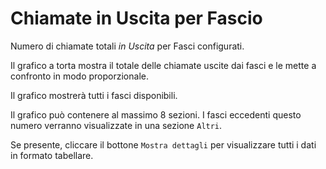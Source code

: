 # Chiamate in Uscita per Fascio

Numero di chiamate totali *in Uscita* per Fasci configurati.

Il grafico a torta mostra il totale delle chiamate uscite dai fasci e le mette 
a confronto in modo proporzionale.

Il grafico mostrerà tutti i fasci disponibili.

Il grafico può contenere al massimo 8 sezioni. I fasci eccedenti questo numero
verranno visualizzate in una sezione `Altri`.

Se presente, cliccare il bottone `Mostra dettagli` per visualizzare tutti i dati
in formato tabellare.

